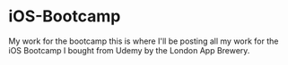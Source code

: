 # iOS-Bootcamp
My work for the bootcamp
this is where I'll be posting all my work for the iOS Bootcamp I bought from Udemy by the London App Brewery.
